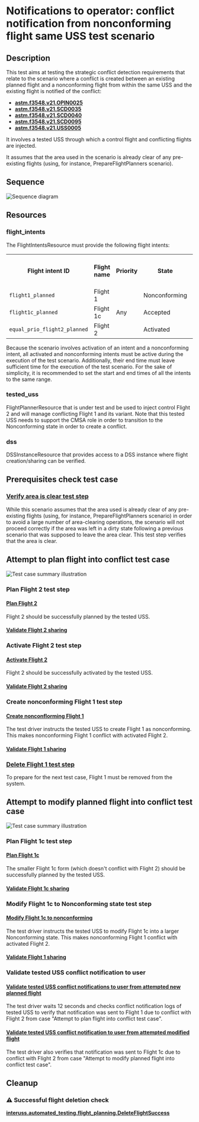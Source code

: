 # Notifications to operator: conflict notification from nonconforming flight same USS test scenario

## Description
This test aims at testing the strategic conflict detection requirements that relate to the 
scenario where a conflict is created between an existing planned flight and a nonconforming flight 
from within the same USS and the existing flight is notified of the conflict:
- **[astm.f3548.v21.OPIN0025](../../../../requirements/astm/f3548/v21.md)**
- **[astm.f3548.v21.SCD0035](../../../../../requirements/astm/f3548/v21.md)**
- **[astm.f3548.v21.SCD0040](../../../../../requirements/astm/f3548/v21.md)**
- **[astm.f3548.v21.SCD0095](../../../../requirements/astm/f3548/v21.md)**
- **[astm.f3548.v21.USS0005](../../../../requirements/astm/f3548/v21.md)**

It involves a tested USS through which a control flight and conflicting flights are injected.

It assumes that the area used in the scenario is already clear of any pre-existing flights (using, for instance, PrepareFlightPlanners scenario).

## Sequence

![Sequence diagram](assets/SCD95_internal_with_nonconforming.png)

## Resources
### flight_intents
The FlightIntentsResource must provide the following flight intents:

<table>
  <tr>
    <th>Flight intent ID</th>
    <th>Flight name</th>
    <th>Priority</th>
    <th>State</th><!-- TODO: Update with usage_state and uas_state when new flight planning API is adopted -->
    <th>Must conflict with</th>
    <th>Must not conflict with</th>
  </tr>
  <tr>
    <td><code>flight1_planned</code></td>
    <td>Flight 1</td>
    <td rowspan="3">Any</td>
    <td>Nonconforming</td>
    <td>Flight 2</td>
    <td>N/A</td>
  </tr>
  <tr>
    <td><code>flight1c_planned</code></td>
    <td>Flight 1c</td>
    <td>Accepted</td>
    <td>N/A</td>
    <td>Flight 2</td>
  </tr>
  <tr>
    <td><code>equal_prio_flight2_planned</code></td>
    <td>Flight 2</td>
    <td>Activated</td>
    <td>Flight 1</td>
    <td>Flight 1c</td>
  </tr>
</table>

Because the scenario involves activation of an intent and a nonconforming intent, 
all activated and nonconforming intents must be active during the execution of the test scenario. 
Additionally, their end time must leave sufficient time for the execution of the test scenario. 
For the sake of simplicity, it is recommended to set the start and end times of all the intents to the same range.

### tested_uss
FlightPlannerResource that is under test and be used to inject control Flight 2 and will manage conflicting Flight 1 and its variant. Note that this tested USS needs to support the CMSA role in order to transition to the Nonconforming state in order to create a conflict.

### dss
DSSInstanceResource that provides access to a DSS instance where flight creation/sharing can be verified.


## Prerequisites check test case

### [Verify area is clear test step](../clear_area_validation.md)

While this scenario assumes that the area used is already clear of any pre-existing flights (using, for instance, PrepareFlightPlanners scenario) in order to avoid a large number of area-clearing operations, the scenario will not proceed correctly if the area was left in a dirty state following a previous scenario that was supposed to leave the area clear.  This test step verifies that the area is clear.


## Attempt to plan flight into conflict test case
![Test case summary illustration](../nominal_planning/conflict_equal_priority_not_permitted/assets/attempt_to_plan_flight_into_conflict.svg)

### Plan Flight 2 test step

#### [Plan Flight 2](../../../flight_planning/plan_flight_intent.md)
Flight 2 should be successfully planned by the tested USS.

#### [Validate Flight 2 sharing](../validate_shared_operational_intent.md)

### Activate Flight 2 test step

#### [Activate Flight 2](../../../flight_planning/activate_flight_intent.md)
Flight 2 should be successfully activated by the tested USS.

#### [Validate Flight 2 sharing](../validate_shared_operational_intent.md)

### Create nonconforming Flight 1 test step
#### [Create nonconflorming Flight 1](test_steps/create_nonconforming_flight.md)
The test driver instructs the tested USS to create Flight 1 as nonconforming. This makes nonconforming Flight 1 conflict with activated Flight 2.

#### [Validate Flight 1 sharing](../validate_shared_operational_intent.md)

### [Delete Flight 1 test step](../../../flight_planning/delete_flight_intent.md)
To prepare for the next test case, Flight 1 must be removed from the system.

## Attempt to modify planned flight into conflict test case
![Test case summary illustration](../nominal_planning/conflict_equal_priority_not_permitted/assets/attempt_to_modify_planned_flight_into_conflict.svg)

### Plan Flight 1c test step

#### [Plan Flight 1c](../../../flight_planning/plan_flight_intent.md)
The smaller Flight 1c form (which doesn't conflict with Flight 2) should be successfully planned by the tested USS.

#### [Validate Flight 1c sharing](../validate_shared_operational_intent.md)

### Modify Flight 1c to Nonconforming state test step
#### [Modify Flight 1c to nonconforming](test_steps/modify_flight_to_nonconforming.md)
The test driver instructs the tested USS to modify Flight 1c into a larger Nonconforming state. This makes nonconforming Flight 1 conflict with activated Flight 2.

#### [Validate Flight 1 sharing](../validate_shared_operational_intent.md)

### Validate tested USS conflict notification to user

#### [Validate tested USS conflict notifications to user from attempted new planned flight](test_steps/validate_user_conflict_notification_from_other_flight.md)
The test driver waits 12 seconds and checks conflict notification logs of tested USS to verify that notification was sent to Flight 1 due to conflict with Flight 2 from case "Attempt to plan flight into conflict test case".

#### [Validate tested USS conflict notification to user from attempted modified flight](test_steps/validate_user_conflict_notification_from_other_flight.md)
The test driver also verifies that notification was sent to Flight 1c due to conflict with Flight 2 from case "Attempt to modify planned flight into conflict test case".


## Cleanup
### ⚠️ Successful flight deletion check
**[interuss.automated_testing.flight_planning.DeleteFlightSuccess](../../../../requirements/interuss/automated_testing/flight_planning.md)**
